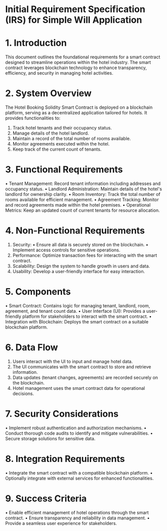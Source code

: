 # Initial Requirement Specification (IRS) for Simple Will Application
# 1. Introduction
This document outlines the foundational requirements for a smart contract designed to streamline operations within the hotel industry. The smart contract leverages blockchain technology to enhance transparency, efficiency, and security in managing hotel activities.
# 2. System Overview
The Hotel Booking Solidity Smart Contract is deployed on a blockchain platform, serving as a decentralized application tailored for hotels. It provides functionalities to:
1.	Track hotel tenants and their occupancy status.
2.	Manage details of the hotel landlord.
3.	Maintain a record of the total number of rooms available.
4.	Monitor agreements executed within the hotel.
5.	Keep track of the current count of tenants.

# 3. Functional Requirements
•	Tenant Management: Record tenant information including addresses and occupancy status.
•	Landlord Administration: Maintain details of the hotel's landlord for ownership clarity.
•	Room Inventory: Track the total number of rooms available for efficient management.
•	Agreement Tracking: Monitor and record agreements made within the hotel premises.
•	Operational Metrics: Keep an updated count of current tenants for resource allocation.
# 4. Non-Functional Requirements
1.	Security:
•	Ensure all data is securely stored on the blockchain.
•	Implement access controls for sensitive operations.
2.	Performance:
Optimize transaction fees for interacting with the smart contract.
3.	Scalability:
Design the system to handle growth in users and data.
4.	Usability:
Develop a user-friendly interface for easy interaction.
# 5. Components
•	Smart Contract: Contains logic for managing tenant, landlord, room, agreement, and tenant count data.
•	User Interface (UI): Provides a user-friendly platform for stakeholders to interact with the smart contract.
•	Integration with Blockchain: Deploys the smart contract on a suitable blockchain platform.

# 6. Data Flow
1.	Users interact with the UI to input and manage hotel data.
2.	The UI communicates with the smart contract to store and retrieve information.
3.	Data updates (tenant changes, agreements) are recorded securely on the blockchain.
4.	Hotel management uses the smart contract data for operational decisions.
   
# 7. Security Considerations
•	Implement robust authentication and authorization mechanisms.
•	Conduct thorough code audits to identify and mitigate vulnerabilities.
•	Secure storage solutions for sensitive data.

# 8. Integration Requirements
•	Integrate the smart contract with a compatible blockchain platform.
•	Optionally integrate with external services for enhanced functionalities.

# 9. Success Criteria
•	Enable efficient management of hotel operations through the smart contract.
•	Ensure transparency and reliability in data management.
•	Provide a seamless user experience for stakeholders.
